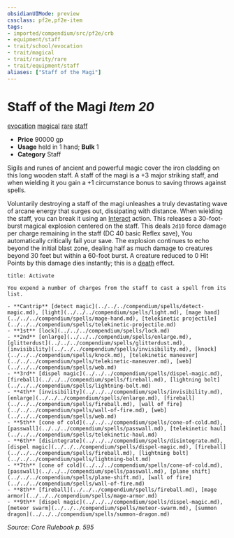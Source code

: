 ```yaml
---
obsidianUIMode: preview
cssclass: pf2e,pf2e-item
tags:
- imported/compendium/src/pf2e/crb
- equipment/staff
- trait/school/evocation
- trait/magical
- trait/rarity/rare
- trait/equipment/staff
aliases: ["Staff of the Magi"]
---
```

# Staff of the Magi *Item 20*  
[evocation](evocation.md)  [magical](magical.md)  [rare](rare.md)  [staff](rules/traits/staff.md)  

- **Price** 90000 gp
- **Usage** held in 1 hand; **Bulk** 1
- **Category** Staff

Sigils and runes of ancient and powerful magic cover the iron cladding on this long wooden staff. A staff of the magi is a +3 major striking staff, and when wielding it you gain a +1 circumstance bonus to saving throws against spells.

Voluntarily destroying a staff of the magi unleashes a truly devastating wave of arcane energy that surges out, dissipating with distance. When wielding the staff, you can break it using an [Interact](interact.md) action. This releases a 30-foot-burst magical explosion centered on the staff. This deals `2d10` force damage per charge remaining in the staff (DC 40 basic Reflex save), You automatically critically fail your save. The explosion continues to echo beyond the initial blast zone, dealing half as much damage to creatures beyond 30 feet but within a 60-foot burst. A creature reduced to 0 Hit Points by this damage dies instantly; this is a [death](death.md) effect.

```ad-embed-ability
title: Activate

You expend a number of charges from the staff to cast a spell from its list.

- **Cantrip** [detect magic](../../../compendium/spells/detect-magic.md), [light](../../../compendium/spells/light.md), [mage hand](../../../compendium/spells/mage-hand.md), [telekinetic projectile](../../../compendium/spells/telekinetic-projectile.md)
- **1st** [lock](../../../compendium/spells/lock.md)
- **2nd** [enlarge](../../../compendium/spells/enlarge.md), [glitterdust](../../../compendium/spells/glitterdust.md), [invisibility](../../../compendium/spells/invisibility.md), [knock](../../../compendium/spells/knock.md), [telekinetic maneuver](../../../compendium/spells/telekinetic-maneuver.md), [web](../../../compendium/spells/web.md)
- **3rd** [dispel magic](../../../compendium/spells/dispel-magic.md), [fireball](../../../compendium/spells/fireball.md), [lightning bolt](../../../compendium/spells/lightning-bolt.md)
- **4th** [invisibility](../../../compendium/spells/invisibility.md), [enlarge](../../../compendium/spells/enlarge.md), [fireball](../../../compendium/spells/fireball.md), [wall of fire](../../../compendium/spells/wall-of-fire.md), [web](../../../compendium/spells/web.md)
- **5th** [cone of cold](../../../compendium/spells/cone-of-cold.md), [passwall](../../../compendium/spells/passwall.md), [telekinetic haul](../../../compendium/spells/telekinetic-haul.md)
- **6th** [disintegrate](../../../compendium/spells/disintegrate.md), [dispel magic](../../../compendium/spells/dispel-magic.md), [fireball](../../../compendium/spells/fireball.md), [lightning bolt](../../../compendium/spells/lightning-bolt.md)
- **7th** [cone of cold](../../../compendium/spells/cone-of-cold.md), [passwall](../../../compendium/spells/passwall.md), [plane shift](../../../compendium/spells/plane-shift.md), [wall of fire](../../../compendium/spells/wall-of-fire.md)
- **8th** [fireball](../../../compendium/spells/fireball.md), [mage armor](../../../compendium/spells/mage-armor.md)
- **9th** [dispel magic](../../../compendium/spells/dispel-magic.md), [meteor swarm](../../../compendium/spells/meteor-swarm.md), [summon dragon](../../../compendium/spells/summon-dragon.md)
```

*Source: Core Rulebook p. 595*

